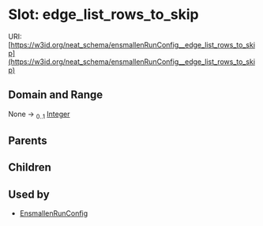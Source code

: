 
# Slot: edge_list_rows_to_skip




URI: [https://w3id.org/neat_schema/ensmallenRunConfig__edge_list_rows_to_skip](https://w3id.org/neat_schema/ensmallenRunConfig__edge_list_rows_to_skip)


## Domain and Range

None &#8594;  <sub>0..1</sub> [Integer](types/Integer.md)

## Parents


## Children


## Used by

 * [EnsmallenRunConfig](EnsmallenRunConfig.md)
